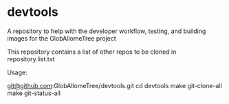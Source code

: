 devtools
========

A repository to help with the developer workflow, testing, and building images for the GlobAllomeTree project

This repository contains a list of other repos to be cloned in repository.list.txt

Usage: 

git@github.com:GlobAllomeTree/devtools.git
cd devtools
make git-clone-all
make git-status-all
